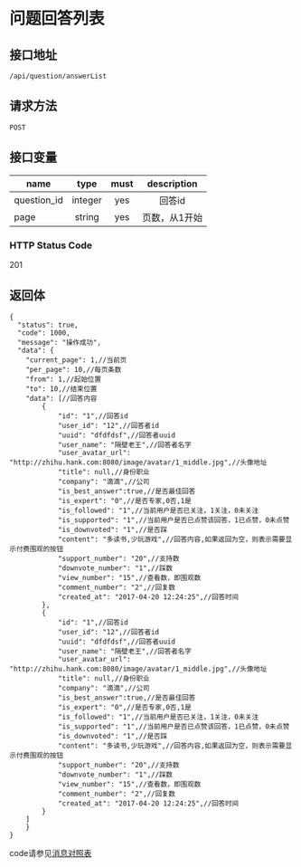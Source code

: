 # 问题回答列表

## 接口地址

`/api/question/answerList`

## 请求方法

```POST ```

## 接口变量

| name     | type     | must     | description |
|----------|:--------:|:--------:|:--------:|
| question_id  | integer   | yes      | 回答id   |
| page   | string   | yes     | 页数，从1开始 |

### HTTP Status Code

201

## 返回体

```json5
{
  "status": true,
  "code": 1000,
  "message": "操作成功",
  "data": {
    "current_page": 1,//当前页
    "per_page": 10,//每页条数
    "from": 1,//起始位置
    "to": 10,//结束位置
    "data": [//回答内容
        {
            "id": "1",//回答id
            "user_id": "12",//回答者id
            "uuid": "dfdfdsf",//回答者uuid
            "user_name": "隔壁老王",//回答者名字
            "user_avatar_url": "http://zhihu.hank.com:8080/image/avatar/1_middle.jpg",//头像地址
            "title": null,//身份职业
            "company": "滴滴",//公司
            "is_best_answer":true,//是否最佳回答
            "is_expert": "0",//是否专家,0否,1是
            "is_followed": "1",//当前用户是否已关注，1关注，0未关注
            "is_supported": "1",//当前用户是否已点赞该回答，1已点赞，0未点赞
            "is_downvoted": "1",//是否踩
            "content": "多读书,少玩游戏",//回答内容,如果返回为空，则表示需要显示付费围观的按钮
            "support_number": "20",//支持数
            "downvote_number": "1",//踩数
            "view_number": "15",//查看数，即围观数
            "comment_number": "2",//回复数
            "created_at": "2017-04-20 12:24:25",//回答时间
        },
        {
            "id": "1",//回答id
            "user_id": "12",//回答者id
            "uuid": "dfdfdsf",//回答者uuid
            "user_name": "隔壁老王",//回答者名字
            "user_avatar_url": "http://zhihu.hank.com:8080/image/avatar/1_middle.jpg",//头像地址
            "title": null,//身份职业
            "company": "滴滴",//公司
            "is_best_answer":true,//是否最佳回答
            "is_expert": "0",//是否专家,0否,1是
            "is_followed": "1",//当前用户是否已关注，1关注，0未关注
            "is_supported": "1",//当前用户是否已点赞该回答，1已点赞，0未点赞
            "is_downvoted": "1",//是否踩
            "content": "多读书,少玩游戏",//回答内容,如果返回为空，则表示需要显示付费围观的按钮
            "support_number": "20",//支持数
            "downvote_number": "1",//踩数
            "view_number": "15",//查看数，即围观数
            "comment_number": "2",//回复数
            "created_at": "2017-04-20 12:24:25",//回答时间
        }
    ]
    }
}
``` 

code请参见[消息对照表](消息对照表.md)

